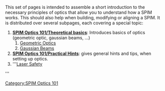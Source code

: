 This set of pages is intended to assemble a short introduction to the
necessary principles of optics that allow you to understand how a SPIM
works. This should also help when building, modifying or aligning a
SPIM. It is distributed over several subpages, each covering a special
topic:

1.  **[SPIM Optics 101/Theoretical
    basics](SPIM_Optics_101/Theoretical_basics "wikilink")**: Introduces
    basics of optics (geometric optic, gaussian beams, ...)
    1.  [Geometric
        Optics](SPIM_Optics_101/Theoretical_basics#Geometric_Optics "wikilink")
    2.  [Gaussian
        Beams](SPIM_Optics_101/Theoretical_basics#Gaussian_Beam_Optics "wikilink")
2.  **[SPIM Optics 101/Practical
    Hints](SPIM_Optics_101/Practical_Hints "wikilink")**: gives general
    hints and tips, when setting up optics.
3.  '''[Laser Safety](Laser_Safety "wikilink")

'''

[Category:SPIM Optics 101](Category:SPIM_Optics_101 "wikilink")
